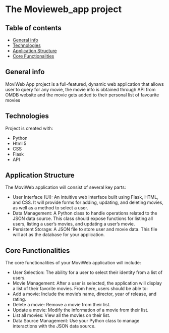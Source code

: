 # The Movieweb_app project


## Table of contents
* [General info](#general-info)
* [Technologies](#technologies)
* [Application Structure](#application-structure)
* [Core Functionalities](#core-functionalities)

## General info
MoviWeb App project is a full-featured, dynamic web application that allows user to query for any movie,
the movie info is obtained through API from OMDB website and the movie gets added to their personal list of favourite movies

## Technologies
Project is created with:
* Python
* Html 5
* CSS
* Flask
* API
	
## Application Structure
The MoviWeb application will consist of several key parts:
* User Interface (UI): An intuitive web interface built using Flask, HTML, and CSS. It will provide forms for adding, updating, and deleting movies, as well as a method to select a user.
* Data Management: A Python class to handle operations related to the JSON data source. This class should expose functions for listing all users, listing a user’s movies, and updating a user’s movie.
* Persistent Storage: A JSON file to store user and movie data. This file will act as the database for your application.

## Core Functionalities

The core functionalities of your MoviWeb application will include:
* User Selection: The ability for a user to select their identity from a list of users.
* Movie Management: After a user is selected, the application will display a list of their favorite movies. From here, users should be able to:
* Add a movie: Include the movie’s name, director, year of release, and rating.
* Delete a movie: Remove a movie from their list.
* Update a movie: Modify the information of a movie from their list.
* List all movies: View all the movies on their list.
* Data Source Management: Use your Python class to manage interactions with the JSON data source.
